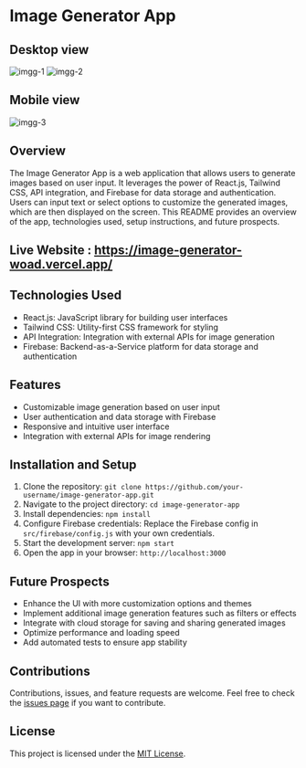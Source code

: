 # Image Generator App

## Desktop view
![imgg-1](https://github.com/Kruthardh11/Image-Generator/assets/110627779/03e4b9bc-f5b5-40ef-a300-b55c3ad2dc37)
![imgg-2](https://github.com/Kruthardh11/Image-Generator/assets/110627779/b4f9cac4-375b-4433-ae99-197e95bc35fe)

## Mobile view
![imgg-3](https://github.com/Kruthardh11/Image-Generator/assets/110627779/d5c5a0d1-1ba5-45c3-8997-ec8cc1e12986)

## Overview
The Image Generator App is a web application that allows users to generate images based on user input. It leverages the power of React.js, Tailwind CSS, API integration, and Firebase for data storage and authentication. Users can input text or select options to customize the generated images, which are then displayed on the screen. This README provides an overview of the app, technologies used, setup instructions, and future prospects.

## Live Website : https://image-generator-woad.vercel.app/

## Technologies Used
- React.js: JavaScript library for building user interfaces
- Tailwind CSS: Utility-first CSS framework for styling
- API Integration: Integration with external APIs for image generation
- Firebase: Backend-as-a-Service platform for data storage and authentication

## Features
- Customizable image generation based on user input
- User authentication and data storage with Firebase
- Responsive and intuitive user interface
- Integration with external APIs for image rendering

## Installation and Setup
1. Clone the repository: `git clone https://github.com/your-username/image-generator-app.git`
2. Navigate to the project directory: `cd image-generator-app`
3. Install dependencies: `npm install`
4. Configure Firebase credentials: Replace the Firebase config in `src/firebase/config.js` with your own credentials.
5. Start the development server: `npm start`
6. Open the app in your browser: `http://localhost:3000`

## Future Prospects
- Enhance the UI with more customization options and themes
- Implement additional image generation features such as filters or effects
- Integrate with cloud storage for saving and sharing generated images
- Optimize performance and loading speed
- Add automated tests to ensure app stability

## Contributions
Contributions, issues, and feature requests are welcome. Feel free to check the [issues page](https://github.com/your-username/image-generator-app/issues) if you want to contribute.

## License
This project is licensed under the [MIT License](LICENSE).

